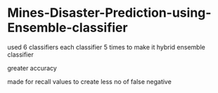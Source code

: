 # Mines-Disaster-Prediction-using-Ensemble-classifier
used 6 classifiers each classifier 5 times to make it hybrid ensemble classifier

greater accuracy

made for recall values to create less no of false negative
